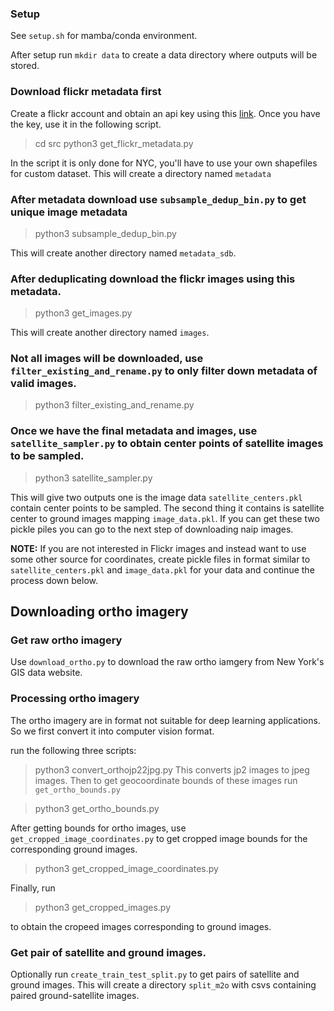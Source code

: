 ### Setup

See `setup.sh` for mamba/conda environment.

After setup run `mkdir data` to create a data directory where outputs will be stored.

### Download flickr metadata first
Create a flickr account and obtain an api key using this [link](https://www.flickr.com/services/api/misc.api_keys.html).
Once you have the key, use it in the following script.

> cd src
> python3 get_flickr_metadata.py

In the script it is only done for NYC, you'll have to use your own shapefiles for custom dataset. This will create a directory named `metadata`

### After metadata download use `subsample_dedup_bin.py` to get unique image metadata

> python3 subsample_dedup_bin.py

This will create another directory named `metadata_sdb`.

### After deduplicating download the flickr images using this metadata.

> python3 get_images.py

This will create another directory named `images`.

### Not all images will be downloaded, use `filter_existing_and_rename.py` to only filter down metadata of valid images.

> python3 filter_existing_and_rename.py

### Once we have the final metadata and images, use `satellite_sampler.py` to obtain center points of satellite images to be sampled.

> python3 satellite_sampler.py

This will give two outputs one is the image data `satellite_centers.pkl` contain center points to be sampled. 
The second thing it contains is satellite center to ground images mapping `image_data.pkl`. If you can get these two pickle piles you can go to the next step of downloading naip images.

**NOTE:** If you are not interested in Flickr images and instead want to use some other source for coordinates, create pickle files in format similar to `satellite_centers.pkl` and `image_data.pkl` for your data and continue the process down below.

## Downloading ortho imagery

### Get raw ortho imagery

Use `download_ortho.py` to download the raw ortho iamgery from New York's GIS data website. 

### Processing ortho imagery
The ortho imagery are in format not suitable for deep learning applications. So we first convert it into computer vision format.

run the following three scripts:

> python3 convert_orthojp22jpg.py
This converts jp2 images to jpeg images. Then to get geocoordinate bounds of these images run `get_ortho_bounds.py`

> python3 get_ortho_bounds.py

After getting bounds for ortho images, use `get_cropped_image_coordinates.py` to get cropped image bounds for the corresponding ground images. 

> python3 get_cropped_image_coordinates.py

Finally, run

> python3 get_cropped_images.py

to obtain the cropeed images corresponding to ground images.

### Get pair of satellite and ground images.

Optionally run `create_train_test_split.py` to get pairs of satellite and ground images. This will create a directory `split_m2o` with csvs containing paired ground-satellite images.








